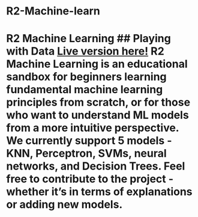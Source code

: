 # R2-Machine-learn
# R2 Machine Learning ## Playing with Data [Live version here!](http://r2-ml/)  R2 Machine Learning is an educational sandbox for beginners learning fundamental machine learning principles from scratch, or for those who want to understand ML models from a more intuitive perspective.  We currently support 5 models - KNN, Perceptron, SVMs, neural networks, and Decision Trees.   Feel free to contribute to the project - whether it’s in terms of explanations or adding new models. 
